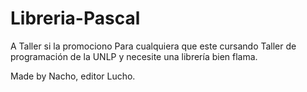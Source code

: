 # Libreria-Pascal
A Taller si la promociono
Para cualquiera que este cursando Taller de programación de la UNLP y necesite una librería bien flama.

Made by Nacho, editor Lucho.
